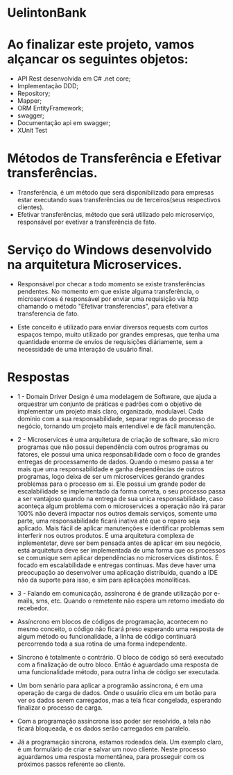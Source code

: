# UelintonBank

# Ao finalizar este projeto, vamos alçancar os seguintes objetos:

- API Rest desenvolvida em C# .net core;
- Implementação DDD;
- Repository; 
- Mapper; 
- ORM EntityFramework;
- swagger;
- Documentação api em swagger;
- XUnit Test


# Métodos de Transferência e Efetivar transferências. 
- Transferência, é um método que será disponibilizado para empresas estar executando suas transferências ou de terceiros(seus respectivos clientes).
- Efetivar transferências, método que será utilizado pelo microserviço, responsável por evetivar a transferência de fato. 

# Serviço do Windows desenvolvido na arquitetura Microservices.

- Responsável por checar a todo momento se existe transferências pendentes. No momento em que existe alguma transferência, o microservices é responsável por enviar uma requisição via http chamando o método "Efetivar transferencias", para efetivar a transferencia de fato.

- Este conceito é utilizado para enviar diversos requests com curtos espaços tempo, muito utilizado por grandes empresas, que tenha uma quantidade enorme de envios de requisições diáriamente, sem a necessidade de uma interação de usuário final.


# Respostas

- 1 - Domain Driver Design é uma modelagem de Software, que ajuda a orquestrar um conjunto de práticas e padrões com o objetivo de implementar um projeto mais claro, organizado, modulavel. Cada dominio com a sua responsabilidade, separar regras do processo de negócio, tornando um projeto mais entendivel e de fácil manutenção.

- 2 - Microservices é uma arquitetura de criação de software, são micro programas que não possui dependência com outros programas ou fatores, ele possui uma unica responsabilidade com o foco de grandes entregas de processamento de dados. Quando o mesmo passa a ter mais que uma responsabilidade e ganha dependências de outros programas, logo deixa de ser um microservices gerando grandes problemas para o processo em si.
Ele possui um grande poder de escalabilidade se implementado da forma correta, o seu processo passa a ser vantajoso quando na entrega de sua unica responsabilidade, caso aconteça algum problema com o microservices a operação não irá parar 100% não deverá impactar nos outros demais serviços, somente uma parte, uma responsabilidade ficará inativa até que o reparo seja aplicado. Mais fácil de aplicar manutenções e identificar problemas sem interferir nos outros produtos.
É uma arquitetura complexa de inplementetar, deve ser bem pensada antes de aplicar em seu negócio, está arquitetura deve ser implementada de uma forma que os processos se comunique sem aplicar dependências no microservices distintos. É focado em escalabilidade e entregas continuas. Mas deve haver uma preocupação ao desenvolver uma aplicação distribuida, quando a IDE não da suporte para isso, e sim para aplicações monoliticas.

- 3 - Falando em comunicação, assíncrona é de grande utilização por e-mails, sms, etc. Quando o remetente não espera um retorno imediato do recebedor.

- Assíncrono em blocos de códigos de programação, acontecem no mesmo conceito, o código não ficará preso esperando uma resposta de algum método ou funcionalidade, a linha de código continuará percorrendo toda a sua rotina de uma forma independente.

- Síncrono é totalmente o contrário. O bloco de código só será executado com a finalização de outro bloco. Então é aguardado uma resposta de uma funcionalidade método, para outra linha de código ser executada.

- Um bom senário para aplicar a programão assíncrona, é em uma operação de carga de dados. Onde o usuário clica em um botão para ver os dados serem carregados, mas a tela ficar congelada, esperando finalizar o processo de carga.

- Com a programação assíncrona isso poder ser resolvido, a tela não ficará bloqueada, e os dados serão carregados em paralelo. 

- Já a programação síncrona, estamos rodeados dela. Um exemplo claro, é um formulário de criar e salvar um novo cliente. Neste processo aguardamos uma resposta momentânea, para prosseguir com os próximos passos referente ao cliente. 
